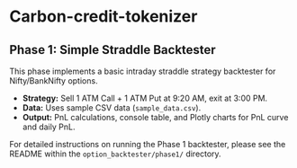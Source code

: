 # Carbon-credit-tokenizer

## Phase 1: Simple Straddle Backtester

This phase implements a basic intraday straddle strategy backtester for Nifty/BankNifty options.

- **Strategy:** Sell 1 ATM Call + 1 ATM Put at 9:20 AM, exit at 3:00 PM.
- **Data:** Uses sample CSV data (`sample_data.csv`).
- **Output:** PnL calculations, console table, and Plotly charts for PnL curve and daily PnL.

For detailed instructions on running the Phase 1 backtester, please see the README within the `option_backtester/phase1/` directory.